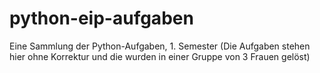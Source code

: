 # python-eip-aufgaben
Eine Sammlung der Python-Aufgaben, 1. Semester (Die Aufgaben stehen hier ohne Korrektur und die wurden in einer Gruppe von 3 Frauen gelöst)
